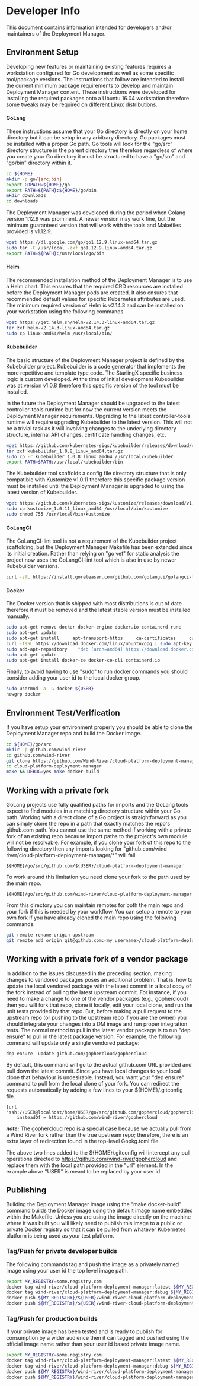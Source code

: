 # Developer Info

This document contains information intended for developers and/or maintainers
of the Deployment Manager.  

## Environment Setup

Developing new features or maintaining existing features requires a workstation
configured for Go development as well as some specific tool/package versions.
The instructions that follow are intended to install the current minimum
package requirements to develop and maintain Deployment Manager content.  These
instructions were developed for installing the required packages onto a Ubuntu
16.04 workstation therefore some tweaks may be required on different Linux 
distributions. 

#### GoLang
These instructions assume that your Go directory is directly on your home
directory but it can be setup in any arbitrary directory.  Go packages must be
installed with a proper Go path.  Go tools will look for the "go/src" directory
structure in the parent directory tree therefore regardless of where you create
your Go directory it must be structured to have a "go/src" and "go/bin" 
directory within it.

```bash
cd ${HOME}
mkdir -p go/{src,bin}
export GOPATH=${HOME}/go
export PATH=${PATH}:${HOME}/go/bin
mkdir downloads
cd downloads
```

The Deployment Manager was developed during the period when Golang version
1.12.9 was prominent.  A newer version may work fine, but the minimum guaranteed
version that will work with the tools and Makefiles provided is v1.12.9.
 
```bash
wget https://dl.google.com/go/go1.12.9.linux-amd64.tar.gz
sudo tar -C /usr/local -zxf go1.12.9.linux-amd64.tar.gz
export PATH=${PATH}:/usr/local/go/bin
```

#### Helm

The recommended installation method of the Deployment Manager is to use a Helm
chart.  This ensures that the required CRD resources are installed before the
Deployment Manager pods are created.  It also ensures that recommended default
values for specific Kubernetes attributes are used.  The minimum required 
version of Helm is v2.14.3 and can be installed on your workstation using the 
following commands.
 
```bash
wget https://get.helm.sh/helm-v2.14.3-linux-amd64.tar.gz
tar zxf helm-v2.14.3-linux-amd64.tar.gz
sudo cp linux-amd64/helm /usr/local/bin/
```

#### Kubebuilder

The basic structure of the Deployment Manager project is defined by the 
Kubebuilder project.  Kubebuilder is a code generator that implements the more
repetitive and template type code.  The StarlingX specific business logic is 
custom developed. At the time of initial development Kubebuilder was at version
v1.0.8 therefore this specific version of the tool must be installed.  

In the future the Deployment Manager should be upgraded to the latest 
controller-tools runtime but for now the current version meets the Deployment
Manager requirements.  Upgrading to the latest controller-tools runtime will 
require upgrading Kubebuilder to the latest version.  This will not be a trivial
task as it will involving changes to the underlying directory structure,
internal API changes, certificate handling changes, etc. 
  
```bash
wget https://github.com/kubernetes-sigs/kubebuilder/releases/download/v1.0.8/kubebuilder_1.0.8_linux_amd64.tar.gz
tar zxf kubebuilder_1.0.8_linux_amd64.tar.gz
sudo cp -r kubebuilder_1.0.8_linux_amd64 /usr/local/kubebuilder
export PATH=$PATH:/usr/local/kubebuilder/bin
```

The Kubebuilder tool scaffolds a config file directory structure that is only 
compatible with Kustomize v1.0.11 therefore this specific package version must
be installed until the Deployment Manager is upgraded to using the latest
version of Kubebuilder.

```bash
wget https://github.com/kubernetes-sigs/kustomize/releases/download/v1.0.11/kustomize_1.0.11_linux_amd64
sudo cp kustomize_1.0.11_linux_amd64 /usr/local/bin/kustomize
sudo chmod 755 /usr/local/bin/kustomize
```


#### GoLangCI

The GoLangCI-lint tool is not a requirement of the Kubebuilder project 
scaffolding, but the Deployment Manager Makefile has been extended since its
initial creation.  Rather than relying on "go vet" for static analysis the
project now uses the GoLangCI-lint tool which is also in use by newer
Kubebuilder versions.

```bash
curl -sfL https://install.goreleaser.com/github.com/golangci/golangci-lint.sh | sh -s -- -b $(go env GOPATH)/bin v1.17.1
```

#### Docker

The Docker version that is shipped with most distributions is out of date
therefore it must be removed and the latest stable version must be installed
manually.

```bash
sudo apt-get remove docker docker-engine docker.io containerd runc
sudo apt-get update
sudo apt-get install     apt-transport-https     ca-certificates     curl     gnupg-agent     software-properties-common
curl -fsSL https://download.docker.com/linux/ubuntu/gpg | sudo apt-key add -
sudo add-apt-repository    "deb [arch=amd64] https://download.docker.com/linux/ubuntu   $(lsb_release -cs) stable"
sudo apt-get update
sudo apt-get install docker-ce docker-ce-cli containerd.io
```

Finally, to avoid having to use "sudo" to run docker commands you should
consider adding your user id to the local docker group.  

```bash
sudo usermod -a -G docker ${USER}
newgrp docker
```

## Environment Test/Verification

If you have setup your environment properly you should be able to clone the
Deployment Manager repo and build the Docker image.

```bash
cd ${HOME}/go/src
mkdir -p github.com/wind-river
cd github.com/wind-river
git clone https://github.com/Wind-River/cloud-platform-deployment-manager
cd cloud-platform-deployment-manager
make && DEBUG=yes make docker-build
```

## Working with a private fork
GoLang projects use fully qualified paths for imports and the GoLang tools
expect to find modules in a matching directory structure within your Go path.
Working with a direct clone of a Go project is straightforward as you can
simply clone the repo in a path that exactly matches the repo's github.com
path.  You cannot use the same method if working with a private fork of an
existing repo because import paths to the project's own module will not be
resolvable.  For example, if you clone your fork of this repo to the following
directory then any imports looking for "github.com/wind-river/cloud-platform-deployment-manager/*"
will fail.

    ${HOME}/go/src/github.com/${USER}/cloud-platform-deployment-manager

To work around this limitation you need clone your fork to the path used by the
main repo.

    ${HOME}/go/src/github.com/wind-river/cloud-platform-deployment-manager
    
From this directory you can maintain remotes for both the main repo and your
fork if this is needed by your workflow.  You can setup a remote to your own
fork if you have already cloned the main repo using the following commands.

```bash
git remote rename origin upstream
git remote add origin git@github.com:<my_username>/cloud-platform-deployment-manager.git
```

## Working with a private fork of a vendor package
In addition to the issues discussed in the preceding section, making changes to
vendored packages poses an additional problem.  That is, how to update the 
local vendored package with the latest commit in a local copy of the fork
instead of pulling the latest upstream commit.  For instance, if you need to
make a change to one of the vendor packages (e.g., gophercloud) then you will
fork that repo, clone it locally, edit your local clone, and run the unit 
tests provided by that repo.  But, before making a pull request to the upstream
repo (or pushing to the upstream repo if you are the owner) you should integrate 
your changes into a DM image and run proper integration tests.  The normal 
method to pull in the latest vendor package is to run "dep ensure" to pull in 
the latest package version.  For example, the following command will update only
a single vendored package:

    dep ensure -update github.com/gophercloud/gophercloud
    
By default, this command will go to the actual github.com URL provided and pull
down the latest commit.  Since you have local changes to your local clone that
behaviour is undesirable.  Instead, you want your "dep ensure" command to pull
from the local clone of your fork.  You can redirect the requests automatically
by adding a few lines to your ${HOME}/.gitconfig file.  

```
[url "ssh://USER@localhost/home/USER/go/src/github.com/gophercloud/gophercloud"]
    insteadOf = https://github.com/wind-river/gophercloud
```

***note:*** The gophercloud repo is a special case because we actually pull from
a Wind River fork rather than the true upstream repo; therefore, there is an
extra layer of redirection found in the top-level Gopkg.toml file.

The above two lines added to the ${HOME}/.gitconfig will intercept any pull
operations directed to https://github.com/wind-river/gophercloud and replace
them with the local path provided in the "url" element.  In the example above
"USER" is meant to be replaced by your user id.


## Publishing
Building the Deployment Manager image using the "make docker-build" command
builds the Docker image using the default image name embedded within the
Makefile.  Unless you are using the image directly on the machine where it was
built you will likely need to publish this image to a public or private Docker
registry so that it can be pulled from whatever Kubernetes platform is being
used as your test platform.   

### Tag/Push for private developer builds
The following commands tag and push the image as a privately named image using
your user id the top level image path.

```bash
export MY_REGISTRY=some.registry.com
docker tag wind-river/cloud-platform-deployment-manager:latest ${MY_REGISTRY}/${USER}/wind-river-cloud-platform-deployment-manager:latest
docker tag wind-river/cloud-platform-deployment-manager:debug ${MY_REGISTRY}/${USER}/wind-river-cloud-platform-deployment-manager:debug
docker push ${MY_REGISTRY}/${USER}/wind-river-cloud-platform-deployment-manager:latest
docker push ${MY_REGISTRY}/${USER}/wind-river-cloud-platform-deployment-manager:debug
```

### Tag/Push for production builds
If your private image has been tested and is ready to publish for consumption by
a wider audience then it can tagged and pushed using the official image name
rather than your user id based private image name.

```bash
export MY_REGISTRY=some.registry.com
docker tag wind-river/cloud-platform-deployment-manager:latest ${MY_REGISTRY}/wind-river/cloud-platform-deployment-manager:latest
docker tag wind-river/cloud-platform-deployment-manager:debug ${MY_REGISTRY}/wind-river/cloud-platform-deployment-manager:debug
docker push ${MY_REGISTRY}/wind-river/cloud-platform-deployment-manager:latest
docker push ${MY_REGISTRY}/wind-river/cloud-platform-deployment-manager:debug
```
